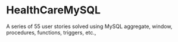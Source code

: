 # HealthCareMySQL
A series of 55 user stories solved using MySQL aggregate, window, procedures, functions, triggers, etc., 
